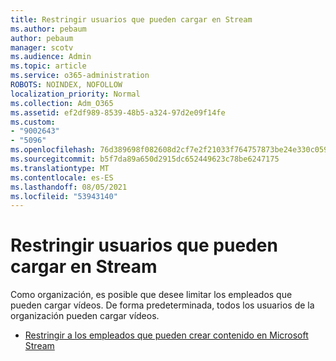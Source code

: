 ```yaml
---
title: Restringir usuarios que pueden cargar en Stream
ms.author: pebaum
author: pebaum
manager: scotv
ms.audience: Admin
ms.topic: article
ms.service: o365-administration
ROBOTS: NOINDEX, NOFOLLOW
localization_priority: Normal
ms.collection: Adm_O365
ms.assetid: ef2df989-8539-48b5-a324-97d2e09f14fe
ms.custom:
- "9002643"
- "5096"
ms.openlocfilehash: 76d389698f082608d2cf7e2f21033f764757873be24e330c0596e053b4a85ea6
ms.sourcegitcommit: b5f7da89a650d2915dc652449623c78be6247175
ms.translationtype: MT
ms.contentlocale: es-ES
ms.lasthandoff: 08/05/2021
ms.locfileid: "53943140"
---
```

# <a name="restrict-users-who-can-upload-to-stream"></a>Restringir usuarios que pueden cargar en Stream

Como organización, es posible que desee limitar los empleados que pueden cargar vídeos. De forma predeterminada, todos los usuarios de la organización pueden cargar vídeos.

- [Restringir a los empleados que pueden crear contenido en Microsoft Stream](/stream/restrict-uploaders)
